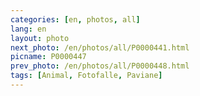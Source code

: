 ```yaml
---
categories: [en, photos, all]
lang: en
layout: photo
next_photo: /en/photos/all/P0000441.html
picname: P0000447
prev_photo: /en/photos/all/P0000448.html
tags: [Animal, Fotofalle, Paviane]
---
```

